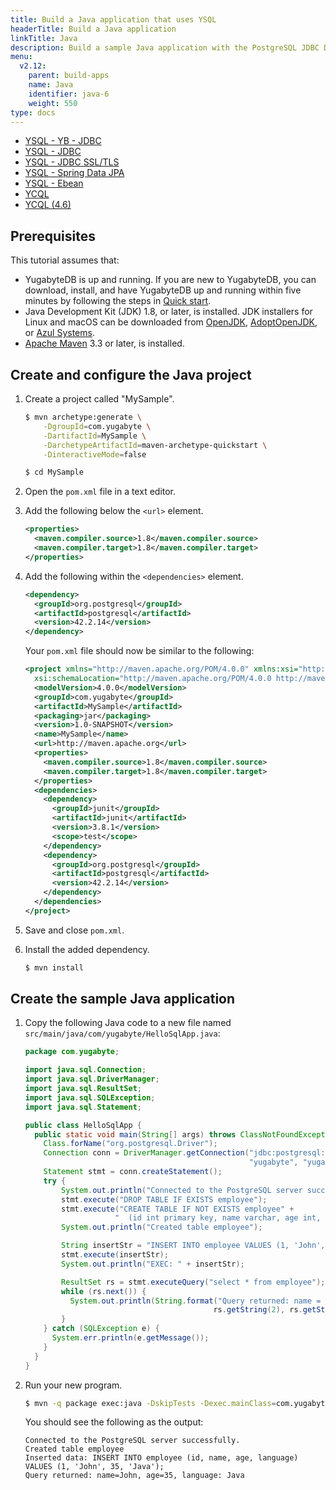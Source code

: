 ```yaml
---
title: Build a Java application that uses YSQL
headerTitle: Build a Java application
linkTitle: Java
description: Build a sample Java application with the PostgreSQL JDBC Driver and use the YSQL API to connect to and interact with YugabyteDB.
menu:
  v2.12:
    parent: build-apps
    name: Java
    identifier: java-6
    weight: 550
type: docs
---
```


<ul class="nav nav-tabs-alt nav-tabs-yb">
  <li >
    <a href="../ysql-yb-jdbc/" class="nav-link">
      <i class="icon-postgres" aria-hidden="true"></i>
      YSQL - YB - JDBC
    </a>
  </li>
  <li >
    <a href="../ysql-jdbc/" class="nav-link active">
      <i class="icon-postgres" aria-hidden="true"></i>
      YSQL - JDBC
    </a>
  </li>
  <li >
    <a href="../ysql-jdbc-ssl/" class="nav-link">
      <i class="icon-postgres" aria-hidden="true"></i>
      YSQL - JDBC SSL/TLS
    </a>
  </li>
  <li >
    <a href="../ysql-spring-data/" class="nav-link">
      <i class="icon-postgres" aria-hidden="true"></i>
      YSQL - Spring Data JPA
    </a>
  </li>
   <li>
    <a href="../ysql-ebean/" class="nav-link">
      <i class="icon-postgres" aria-hidden="true"></i>
      YSQL - Ebean
    </a>
  </li>
  <li>
    <a href="../ycql/" class="nav-link">
      <i class="icon-cassandra" aria-hidden="true"></i>
      YCQL
    </a>
  </li>
  <li>
    <a href="../ycql-4.6/" class="nav-link">
      <i class="icon-cassandra" aria-hidden="true"></i>
      YCQL (4.6)
    </a>
  </li>
</ul>

## Prerequisites

This tutorial assumes that:

- YugabyteDB is up and running. If you are new to YugabyteDB, you can download, install, and have YugabyteDB up and running within five minutes by following the steps in [Quick start](../../../../quick-start/).
- Java Development Kit (JDK) 1.8, or later, is installed. JDK installers for Linux and macOS can be downloaded from [OpenJDK](http://jdk.java.net/), [AdoptOpenJDK](https://adoptopenjdk.net/), or [Azul Systems](https://www.azul.com/downloads/zulu-community/).
- [Apache Maven](https://maven.apache.org/index.html) 3.3 or later, is installed.

## Create and configure the Java project

1. Create a project called "MySample".

    ```sh
    $ mvn archetype:generate \
        -DgroupId=com.yugabyte \
        -DartifactId=MySample \
        -DarchetypeArtifactId=maven-archetype-quickstart \
        -DinteractiveMode=false

    $ cd MySample
    ```

1. Open the `pom.xml` file in a text editor.

1. Add the following below the `<url>` element.

    ```xml
    <properties>
      <maven.compiler.source>1.8</maven.compiler.source>
      <maven.compiler.target>1.8</maven.compiler.target>
    </properties>
    ```

1. Add the following within the `<dependencies>` element.

    ```xml
    <dependency>
      <groupId>org.postgresql</groupId>
      <artifactId>postgresql</artifactId>
      <version>42.2.14</version>
    </dependency>
    ```

    Your `pom.xml` file should now be similar to the following:

    ```xml
    <project xmlns="http://maven.apache.org/POM/4.0.0" xmlns:xsi="http://www.w3.org/2001/XMLSchema-instance"
      xsi:schemaLocation="http://maven.apache.org/POM/4.0.0 http://maven.apache.org/maven-v4_0_0.xsd">
      <modelVersion>4.0.0</modelVersion>
      <groupId>com.yugabyte</groupId>
      <artifactId>MySample</artifactId>
      <packaging>jar</packaging>
      <version>1.0-SNAPSHOT</version>
      <name>MySample</name>
      <url>http://maven.apache.org</url>
      <properties>
        <maven.compiler.source>1.8</maven.compiler.source>
        <maven.compiler.target>1.8</maven.compiler.target>
      </properties>
      <dependencies>
        <dependency>
          <groupId>junit</groupId>
          <artifactId>junit</artifactId>
          <version>3.8.1</version>
          <scope>test</scope>
        </dependency>
        <dependency>
          <groupId>org.postgresql</groupId>
          <artifactId>postgresql</artifactId>
          <version>42.2.14</version>
        </dependency>
      </dependencies>
    </project>
    ```

1. Save and close `pom.xml`.

1. Install the added dependency.

    ```sh
    $ mvn install
    ```

## Create the sample Java application

1. Copy the following Java code to a new file named `src/main/java/com/yugabyte/HelloSqlApp.java`:

    ```java
    package com.yugabyte;

    import java.sql.Connection;
    import java.sql.DriverManager;
    import java.sql.ResultSet;
    import java.sql.SQLException;
    import java.sql.Statement;

    public class HelloSqlApp {
      public static void main(String[] args) throws ClassNotFoundException, SQLException {
        Class.forName("org.postgresql.Driver");
        Connection conn = DriverManager.getConnection("jdbc:postgresql://localhost:5433/yugabyte",
                                                      "yugabyte", "yugabyte");
        Statement stmt = conn.createStatement();
        try {
            System.out.println("Connected to the PostgreSQL server successfully.");
            stmt.execute("DROP TABLE IF EXISTS employee");
            stmt.execute("CREATE TABLE IF NOT EXISTS employee" +
                        "  (id int primary key, name varchar, age int, language text)");
            System.out.println("Created table employee");

            String insertStr = "INSERT INTO employee VALUES (1, 'John', 35, 'Java')";
            stmt.execute(insertStr);
            System.out.println("EXEC: " + insertStr);

            ResultSet rs = stmt.executeQuery("select * from employee");
            while (rs.next()) {
              System.out.println(String.format("Query returned: name = %s, age = %s, language = %s",
                                              rs.getString(2), rs.getString(3), rs.getString(4)));
            }
        } catch (SQLException e) {
          System.err.println(e.getMessage());
        }
      }
    }
    ```

1. Run your new program.

    ```sh
    $ mvn -q package exec:java -DskipTests -Dexec.mainClass=com.yugabyte.HelloSqlApp
    ```

    You should see the following as the output:

    ```output
    Connected to the PostgreSQL server successfully.
    Created table employee
    Inserted data: INSERT INTO employee (id, name, age, language) VALUES (1, 'John', 35, 'Java');
    Query returned: name=John, age=35, language: Java
    ```
